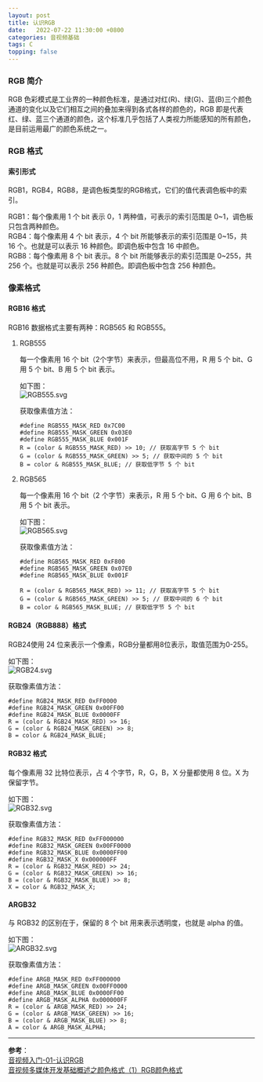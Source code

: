 ```yaml
---
layout: post
title: 认识RGB
date:   2022-07-22 11:30:00 +0800
categories: 音视频基础
tags: C
topping: false
---
```


<!--
本文档表格居中显示
-->
<!--
<style>
table {
width: 90%;
margin: auto;
}
</style>
-->

### RGB 简介

RGB 色彩模式是工业界的一种颜色标准，是通过对红(R)、绿(G)、蓝(B)三个颜色通道的变化以及它们相互之间的叠加来得到各式各样的颜色的，RGB 即是代表红、绿、蓝三个通道的颜色，这个标准几乎包括了人类视力所能感知的所有颜色，是目前运用最广的颜色系统之一。  

### RGB 格式

#### 索引形式

RGB1，RGB4，RGB8，是调色板类型的RGB格式，它们的值代表调色板中的索引。  

RGB1：每个像素用 1 个 bit 表示 0，1 两种值，可表示的索引范围是 0~1，调色板只包含两种颜色。  
RGB4：每个像素用 4 个 bit 表示，4 个 bit 所能够表示的索引范围是 0~15，共 16 个。也就是可以表示 16 种颜色。即调色板中包含 16 中颜色。  
RGB8：每个像素用 8 个 bit 表示。8 个 bit 所能够表示的索引范围是 0~255，共 256 个。也就是可以表示 256 种颜色。即调色板中包含 256 种颜色。  

### 像素格式

#### RGB16 格式

RGB16 数据格式主要有两种：RGB565 和 RGB555。  

1. RGB555  
    
    每一个像素用 16 个 bit（2个字节）来表示，但最高位不用，R 用 5 个 bit、G 用 5 个 bit、B 用 5 个 bit 表示。  
    
    如下图：  
    ![RGB555.svg]({{site.baseurl}}/styles/images/AV/RGB/RGB555.svg)
    
    获取像素值方法： 
    
    ```
    #define RGB555_MASK_RED 0x7C00
    #define RGB555_MASK_GREEN 0x03E0
    #define RGB555_MASK_BLUE 0x001F
    R = (color & RGB555_MASK_RED) >> 10; // 获取高字节 5 个 bit  
    G = (color & RGB555_MASK_GREEN) >> 5; // 获取中间的 5 个 bit  
    B = color & RGB555_MASK_BLUE; // 获取低字节 5 个 bit  
    ```
    
2. RGB565  
    
    每一个像素用 16 个 bit（2 个字节）来表示，R 用 5 个 bit、G 用 6 个 bit、B 用 5 个 bit 表示。  
    
    如下图：  
    ![RGB565.svg]({{site.baseurl}}/styles/images/AV/RGB/RGB565.svg)  
    
    获取像素值方法：  
    ```
    #define RGB565_MASK_RED 0xF800
    #define RGB565_MASK_GREEN 0x07E0
    #define RGB565_MASK_BLUE 0x001F

    R = (color & RGB565_MASK_RED) >> 11; // 获取高字节 5 个 bit  
    G = (color & RGB565_MASK_GREEN) >> 5; // 获取中间的 6 个 bit  
    B = color & RGB565_MASK_BLUE; // 获取低字节 5 个 bit
    ```  
    
#### RGB24（RGB888）格式  

RGB24使用 24 位来表示一个像素，RGB分量都用8位表示，取值范围为0-255。  

如下图：  
![RGB24.svg]({{site.baseurl}}/styles/images/AV/RGB/RGB24.svg)  

获取像素值方法：  
```
#define RGB24_MASK_RED 0xFF0000
#define RGB24_MASK_GREEN 0x00FF00
#define RGB24_MASK_BLUE 0x0000FF
R = (color & RGB24_MASK_RED) >> 16;
G = (color & RGB24_MASK_GREEN) >> 8;
B = color & RGB24_MASK_BLUE;
```  

#### RGB32 格式 

每个像素用 32 比特位表示，占 4 个字节，R，G，B，X 分量都使用 8 位。X 为保留字节。    

如下图：  
![RGB32.svg]({{site.baseurl}}/styles/images/AV/RGB/RGB32.svg)  

获取像素值方法：  
```
#define RGB32_MASK_RED 0xFF000000
#define RGB32_MASK_GREEN 0x00FF0000
#define RGB32_MASK_BLUE 0x0000FF00
#define RGB32_MASK_X 0x000000FF
R = (color & RGB32_MASK_RED) >> 24;
G = (color & RGB32_MASK_GREEN) >> 16;
B = (color & RGB32_MASK_BLUE) >> 8;
X = color & RGB32_MASK_X;
```

#### ARGB32

与 RGB32 的区别在于，保留的 8 个 bit 用来表示透明度，也就是 alpha 的值。  

如下图：  
![ARGB32.svg]({{site.baseurl}}/styles/images/AV/RGB/ARGB32.svg)  

获取像素值方法： 
```
#define ARGB_MASK_RED 0xFF000000
#define ARGB_MASK_GREEN 0x00FF0000
#define ARGB_MASK_BLUE 0x0000FF00
#define ARGB_MASK_ALPHA 0x000000FF
R = (color & ARGB_MASK_RED) >> 24;
G = (color & ARGB_MASK_GREEN) >> 16;
B = (color & ARGB_MASK_BLUE) >> 8;
A = color & ARGB_MASK_ALPHA;
```

--- 
**参考**：  
[音视频入门-01-认识RGB](https://www.ihubin.com/blog/audio-video-basic-01-rgb-intro/)  
[音视频多媒体开发基础概述之颜色格式（1）RGB颜色格式](https://blog.csdn.net/jzwjzw19900922/article/details/119697031)  
